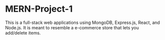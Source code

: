 # MERN-Project-1
This is a full-stack web applications using MongoDB, Express.js, React, and Node.js. It is meant to resemble a e-commerce store that lets you add/delete items. 
